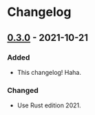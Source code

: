 # Changelog

## [0.3.0](https://github.com/Blobfolio/utc2k/releases/tag/v0.3.0) - 2021-10-21

### Added

- This changelog! Haha.

### Changed

- Use Rust edition 2021.
